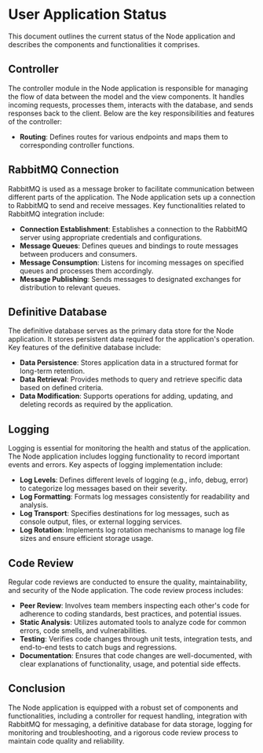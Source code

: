# User Application Status

This document outlines the current status of the Node application and describes the components and functionalities it comprises.

## Controller

The controller module in the Node application is responsible for managing the flow of data between the model and the view components. It handles incoming requests, processes them, interacts with the database, and sends responses back to the client. Below are the key responsibilities and features of the controller:

-   **Routing**: Defines routes for various endpoints and maps them to corresponding controller functions.

## RabbitMQ Connection

RabbitMQ is used as a message broker to facilitate communication between different parts of the application. The Node application sets up a connection to RabbitMQ to send and receive messages. Key functionalities related to RabbitMQ integration include:

-   **Connection Establishment**: Establishes a connection to the RabbitMQ server using appropriate credentials and configurations.
-   **Message Queues**: Defines queues and bindings to route messages between producers and consumers.
-   **Message Consumption**: Listens for incoming messages on specified queues and processes them accordingly.
-   **Message Publishing**: Sends messages to designated exchanges for distribution to relevant queues.

## Definitive Database

The definitive database serves as the primary data store for the Node application. It stores persistent data required for the application's operation. Key features of the definitive database include:

-   **Data Persistence**: Stores application data in a structured format for long-term retention.
-   **Data Retrieval**: Provides methods to query and retrieve specific data based on defined criteria.
-   **Data Modification**: Supports operations for adding, updating, and deleting records as required by the application.

## Logging

Logging is essential for monitoring the health and status of the application. The Node application includes logging functionality to record important events and errors. Key aspects of logging implementation include:

-   **Log Levels**: Defines different levels of logging (e.g., info, debug, error) to categorize log messages based on their severity.
-   **Log Formatting**: Formats log messages consistently for readability and analysis.
-   **Log Transport**: Specifies destinations for log messages, such as console output, files, or external logging services.
-   **Log Rotation**: Implements log rotation mechanisms to manage log file sizes and ensure efficient storage usage.

## Code Review

Regular code reviews are conducted to ensure the quality, maintainability, and security of the Node application. The code review process includes:

-   **Peer Review**: Involves team members inspecting each other's code for adherence to coding standards, best practices, and potential issues.
-   **Static Analysis**: Utilizes automated tools to analyze code for common errors, code smells, and vulnerabilities.
-   **Testing**: Verifies code changes through unit tests, integration tests, and end-to-end tests to catch bugs and regressions.
-   **Documentation**: Ensures that code changes are well-documented, with clear explanations of functionality, usage, and potential side effects.

## Conclusion

The Node application is equipped with a robust set of components and functionalities, including a controller for request handling, integration with RabbitMQ for messaging, a definitive database for data storage, logging for monitoring and troubleshooting, and a rigorous code review process to maintain code quality and reliability.
